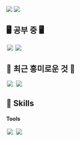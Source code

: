 <p>
  <a href="https://jungjunhyeok.tistory.com/" target="_blank"><img src="https://img.shields.io/badge/MyBlog-F0B90B?style=flat-square&logo=GitHub&logoColor=white"/></a>
  <a href="ted05050505@gmail.com" target="_blank"><img src="https://img.shields.io/badge/ted05050505@gmail.com-EA4335?style=flat-square&logo=Gmail&logoColor=white"/></a>
</p>


## 🖥️ 공부 중 🖥️
<p>
  <img src = "https://img.shields.io/badge/-C++-black?style=flat-square&logo=c%2B%2B" style="height : auto; margin-left : 2px; margin-right : 2px;"/> <img             src="https://img.shields.io/badge/Unreal Engine-0E1128?style=flat-square-square&logo=UnrealEngine&logoColor=white"/> 
</p>
  
  
## 🦘 최근 흥미로운 것 🦘
<p>
  <img src = "https://img.shields.io/badge/-JavaScript-F7DF1E?style=flat-square&logo=JavaScript&logoColor=black" style="height : auto; margin-left : 2px; margin-right : 2px;"/> <img src = "https://img.shields.io/badge/-react-61DAFB?style=flat-square&logo=react&logoColor=black" style="height : auto; margin-left : 2px; margin-right : 2px;"/>
</p>

  
## 💪 Skills
#### Tools
<p>
  <img src="https://img.shields.io/badge/Ableton Live-000000?style=flat-square&logo=AbletonLive&logoColor=white" style="height : auto; margin-left : 2px; margin-right : 2px;"/> <img src="https://img.shields.io/badge/Unreal Engine-0E1128? style=flat-square&logo=UnrealEngine&logoColor=white" style="height : auto; margin-left : 2px; margin-right : 2px;"/> 
<!--   <img src="https://img.shields.io/badge/Adobe After Effects-9999FF?style=flat-square&logo=AdobeAfterEffects&logoColor=black" style="height : auto; margin-left : 2px; margin-right : 2px;"/> -->
</p>
